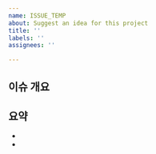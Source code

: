 ```yaml
---
name: ISSUE_TEMP
about: Suggest an idea for this project
title: ''
labels: ''
assignees: ''

---
```


## 이슈 개요
<!-- 어려움을 겪고 있는 부분을 자유롭게 기술하세요 :) -->

## 요약
-
-
